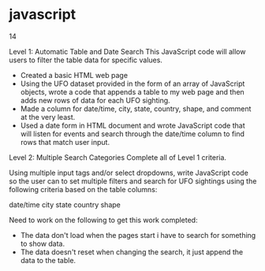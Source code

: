 # javascript
14

Level 1: Automatic Table and Date Search
This JavaScript code will allow users to filter the table data for specific values. 
- Created a basic HTML web page 
- Using the UFO dataset provided in the form of an array of JavaScript objects, wrote a code that appends a table to my web page and then adds new rows of data for each UFO sighting.
- Made a column for date/time, city, state, country, shape, and comment at the very least.
- Used a date form in  HTML document and wrote JavaScript code that will listen for events and search through the date/time column to find rows that match user input.


Level 2: Multiple Search Categories
Complete all of Level 1 criteria.

  Using multiple input tags and/or select dropdowns, write JavaScript code so the user can to set multiple filters and search for UFO sightings using the following   criteria based on the table columns:

  date/time
  city
  state
  country
  shape

Need to work on the following to get this work completed:
- The data don't load when the pages start i have to search for something to show data.
- The data doesn't reset when changing the search, it just append the data to the table.

